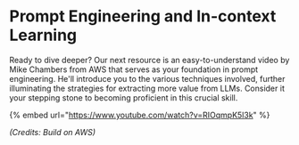 # Prompt Engineering and In-context Learning

Ready to dive deeper? Our next resource is an easy-to-understand video by Mike Chambers from AWS that serves as your foundation in prompt engineering. He'll introduce you to the various techniques involved, further illuminating the strategies for extracting more value from LLMs. Consider it your stepping stone to becoming proficient in this crucial skill.

{% embed url="https://www.youtube.com/watch?v=RIOqmpK5l3k" %}

_(Credits: Build on AWS)_
